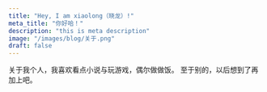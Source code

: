 ```yaml
---
title: "Hey, I am xiaolong（晓龙）!"
meta_title: "你好哈！"
description: "this is meta description"
image: "/images/blog/关于.png"
draft: false
---
```


 关于我个人，我喜欢看点小说与玩游戏，偶尔做做饭。 至于别的，以后想到了再加上吧。